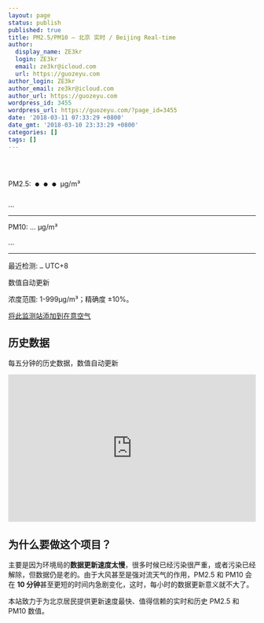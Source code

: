 ```yaml
---
layout: page
status: publish
published: true
title: PM2.5/PM10 — 北京 实时 / Beijing Real-time
author:
  display_name: ZE3kr
  login: ZE3kr
  email: ze3kr@icloud.com
  url: https://guozeyu.com
author_login: ZE3kr
author_email: ze3kr@icloud.com
author_url: https://guozeyu.com
wordpress_id: 3455
wordpress_url: https://guozeyu.com/?page_id=3455
date: '2018-03-11 07:33:29 +0800'
date_gmt: '2018-03-10 23:33:29 +0800'
categories: []
tags: []
---
```

<p>PM2.5: <span id="pm2_5" style="font-size: 60px;">…</span> μg/m³</p>
<p><span id="pm2_5_r">…</span></p>
<hr />
<p>PM10: <span id="pm10">…</span> μg/m³</p>
<p><span id="pm10_r">…</span></p>
<hr />
<div style="display:none">更新: <code id="air_time_u">…</code> UTC+8</div>
<p>最近检测: <code id="air_time">…</code> UTC+8</p>
<p>数值自动更新</p>
<p>浓度范围: 1-999μg/m³；精确度 ±10%。</p>
<p><a href="https://app.air-matters.com/detail/monitor/8ee9ffff3f5bea56" target="_blank" rel="noopener">将此监测站添加到在意空气</a></p>
<h2>历史数据</h2>
<p>每五分钟的历史数据，数值自动更新</p>
<p><iframe style="width: 100%; height: 300px;" src="https://app.initialstate.com/embed/#/tiles/LAOJda5JahvtYfZkJDSzjvrD5TQosfnI%3AMOD" width="300" height="150" frameborder="0" scrolling="no" seamless="seamless"></iframe></p>
<h2>为什么要做这个项目？</h2>
<p>主要是因为环境局的<strong>数据更新速度太慢</strong>，很多时候已经污染很严重，或者污染已经解除，但数据仍是老的。由于大风甚至是强对流天气的作用，PM2.5 和 PM10 会在 <strong>10 分钟</strong>甚至更短的时间内急剧变化，这时，每小时的数据更新意义就不大了。</p>
<p>本站致力于为北京居民提供更新速度最快、值得信赖的实时和历史 PM2.5 和 PM10 数值。</p>
<div id="pm_script"><script type="text/javascript" src="https://landcement.com/air.php" async></script></div>

